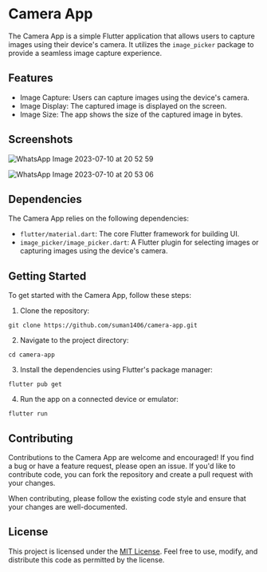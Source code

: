 # Camera App

The Camera App is a simple Flutter application that allows users to capture images using their device's camera. It utilizes the `image_picker` package to provide a seamless image capture experience.

## Features

- Image Capture: Users can capture images using the device's camera.
- Image Display: The captured image is displayed on the screen.
- Image Size: The app shows the size of the captured image in bytes.

## Screenshots

![WhatsApp Image 2023-07-10 at 20 52 59](https://github.com/suman1406/Camera_Photo_Size/assets/119001618/90ce4e4a-a76a-4a91-83c3-917224521156)


![WhatsApp Image 2023-07-10 at 20 53 06](https://github.com/suman1406/Camera_Photo_Size/assets/119001618/f57e8926-8d23-4c41-a0ad-bc79ab11c901)


## Dependencies

The Camera App relies on the following dependencies:

- `flutter/material.dart`: The core Flutter framework for building UI.
- `image_picker/image_picker.dart`: A Flutter plugin for selecting images or capturing images using the device's camera.

## Getting Started

To get started with the Camera App, follow these steps:

1. Clone the repository:

```
git clone https://github.com/suman1406/camera-app.git
```

2. Navigate to the project directory:

```
cd camera-app
```

3. Install the dependencies using Flutter's package manager:

```
flutter pub get
```

4. Run the app on a connected device or emulator:

```
flutter run
```

## Contributing

Contributions to the Camera App are welcome and encouraged! If you find a bug or have a feature request, please open an issue. If you'd like to contribute code, you can fork the repository and create a pull request with your changes.

When contributing, please follow the existing code style and ensure that your changes are well-documented.

## License

This project is licensed under the [MIT License](LICENSE). Feel free to use, modify, and distribute this code as permitted by the license.

